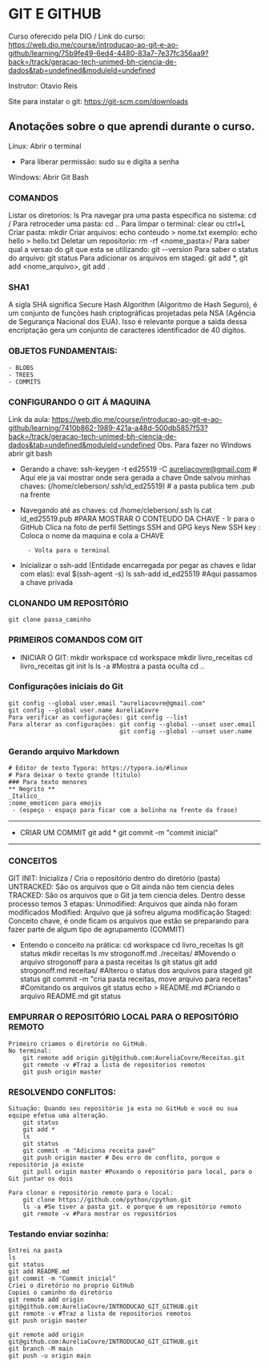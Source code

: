 # GIT E GITHUB

Curso oferecido pela DIO / Link do curso: https://web.dio.me/course/introducao-ao-git-e-ao-github/learning/75b9fe49-6ed4-4480-83a7-7e37fc356aa9?back=/track/geracao-tech-unimed-bh-ciencia-de-dados&tab=undefined&moduleId=undefined

Instrutor: Otavio Reis

Site para instalar o git: https://git-scm.com/downloads


## Anotações sobre o que aprendi durante o curso.

Linux: Abrir o terminal 
- Para liberar permissão: sudo su e digita a senha

Windows: Abrir Git Bash

### COMANDOS
Listar os diretorios: ls 
Pra navegar pra uma pasta especifica no sistema: cd /
Para retroceder uma pasta: cd ..
Para limpar o terminal: clear ou ctrl+L
Criar pasta: mkdir <nome da pasta>
Criar arquivos: echo conteudo > nome.txt   exemplo: echo hello > hello.txt
Deletar um repositorio: rm -rf <nome_pasta>/
Para saber qual a versao do git que esta se utilizando: git --version
Para saber o status do arquivo: git status
Para adicionar os arquivos em staged: git add *, git add <nome_arquivo>, git add .

### SHA1
A sigla SHA significa Secure Hash Algorithm (Algoritmo de Hash Seguro), é um conjunto 
de funções hash criptográficas projetadas pela NSA (Agência de Segurança Nacional dos EUA). 
Isso é relevante porque a saida dessa encriptação gera um conjunto de caracteres identificador 
de 40 dígitos.  

### OBJETOS FUNDAMENTAIS:
    - BLOBS
    - TREES
    - COMMITS

### CONFIGURANDO O GIT Á MAQUINA 
Link da aula: https://web.dio.me/course/introducao-ao-git-e-ao-github/learning/7410b862-1989-421a-a48d-500db5857f53?back=/track/geracao-tech-unimed-bh-ciencia-de-dados&tab=undefined&moduleId=undefined
Obs. Para fazer no Windows abrir git bash

- Gerando a chave: 
    ssh-keygen -t ed25519 -C aureliacovre@gmail.com # Aqui ele ja vai mostrar onde sera gerada a chave
    Onde salvou minhas chaves: (/home/cleberson/.ssh/id_ed25519) # a pasta publica tem .pub na frente

- Navegando até as chaves: 
    cd /home/cleberson/.ssh
    ls
    cat id_ed25519.pub #PARA MOSTRAR O CONTEUDO DA CHAVE
        - Ir para o GitHub 
            Clica na foto de perfil 
                Settings
                    SSH and GPG keys
                        New SSH key : Coloca o nome da maquina e cola a CHAVE

        - Volta para o terminal 

- Inicializar o ssh-add (Entidade encarregada por pegar as chaves e lidar com elas):
            eval $(ssh-agent -s)
            ls
            ssh-add id_ed25519 #Aqui passamos a chave privada

### CLONANDO UM REPOSITÓRIO 
    git clone passa_caminho 

### PRIMEIROS COMANDOS COM GIT
- INICIAR O GIT: 
    mkdir workspace
    cd workspace
    mkdir livro_receitas
    cd livro_receitas
    git init 
    ls
    ls -a #Mostra a pasta oculta
    cd ..

### Configurações iniciais do Git 
    git config --global user.email "aureliacovre@gmail.com"
    git config --global user.name AureliaCovre 
    Para verificar as configurações: git config --list
    Para alterar as configurações: git config --global --unset user.email
                                   git config --global --unset user.name

### Gerando arquivo Markdown
    # Editor de texto Typora: https://typora.io/#linux
    # Para deixar o texto grande (titulo)
    ### Para texto menores
    ** Negrito **
    _Italico_
    :nome_emoticon para emojis
     - (espeço - espaço para ficar com a bolinha na frente da frase)

-- -------------
- CRIAR UM COMMIT 
    git add *
    git commit -m "commit inicial"

-- -------------
### CONCEITOS

GIT INIT: Inicializa / Cria o repositório dentro do diretório (pasta)
UNTRACKED: São os arquivos que o Git ainda não tem ciencia deles
TRACKED: São os arquivos que o Git ja tem ciencia deles. Dentro desse processo temos 3 etapas:
    Unmodified: Arquivos que ainda não foram modificados
    Modified: Arquivo que já sofreu alguma modificação 
    Staged: Conceito chave, é onde ficam os arquivos que estão se preparando para fazer parte 
            de algum tipo de agrupamento (COMMIT)

- Entendo o conceito na prática:
    cd workspace
    cd livro_receitas
    ls
    git status
    mkdir receitas
    ls
    mv strogonoff.md ./receitas/ #Movendo o arquivo strogonoff para a pasta receitas
    ls
    git status
    git add strogonoff.md receitas/  #Alterou o status dos arquivos para staged
    git status
    git commit -m "cria pasta receitas, move arquivo para receitas"  #Comitando os arquivos
    git status
    echo > README.md  #Criando o arquivo README.md
    git status

### EMPURRAR O REPOSITÓRIO LOCAL PARA O REPOSITÓRIO REMOTO
    Primeiro criamos o diretório no GitHub. 
    No terminal: 
        git remote add origin git@github.com:AureliaCovre/Receitas.git
        git remote -v #Traz a lista de repositorios remotos
        git push origin master

### RESOLVENDO CONFLITOS:
    Situação: Quando seu repositório ja esta no GitHub e você ou sua equipe efetua uma alteração. 
        git status 
        git add *
        ls
        git status
        git commit -m "Adiciona receita pavê"
        git push origin master # Deu erro de conflito, porque o repositório ja existe
        git pull origin master #Puxando o repositório para local, para o Git juntar os dois

    Para clonar o repositório remoto para o local:
        git clone https://github.com/python/cpython.git
        ls -a #Se tiver a pasta git. é porque é um repositório remoto 
        git remote -v #Para mostrar os repositórios


### Testando enviar sozinha:
    Entrei na pasta
    ls
    git status
    git add README.md
    git commit -m "Commit inicial"
    Criei o diretório no proprio GitHub 
    Copiei o caminho do diretório 
    git remote add origin git@github.com:AureliaCovre/INTRODUCAO_GIT_GITHUB.git
    git remote -v #Traz a lista de repositorios remotos
    git push origin master

    git remote add origin git@github.com:AureliaCovre/INTRODUCAO_GIT_GITHUB.git
    git branch -M main
    git push -u origin main

